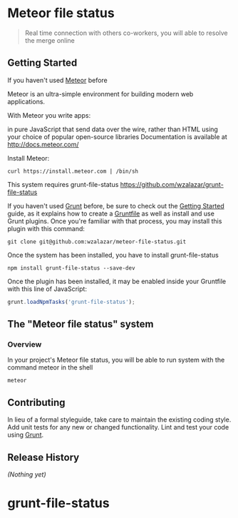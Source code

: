 # Meteor file status

> Real time connection with others co-workers, you will able to resolve the merge online

## Getting Started


If you haven't used [Meteor](https://www.meteor.com/) before

Meteor is an ultra-simple environment for building modern web applications.

With Meteor you write apps:

in pure JavaScript
that send data over the wire, rather than HTML
using your choice of popular open-source libraries
Documentation is available at http://docs.meteor.com/

Install Meteor:

```shell
curl https://install.meteor.com | /bin/sh
```
This system requires grunt-file-status https://github.com/wzalazar/grunt-file-status

If you haven't used [Grunt](http://gruntjs.com/) before, be sure to check out the [Getting Started](http://gruntjs.com/getting-started) guide, as it explains how to create a [Gruntfile](http://gruntjs.com/sample-gruntfile) as well as install and use Grunt plugins. Once you're familiar with that process, you may install this plugin with this command:

```shell
git clone git@github.com:wzalazar/meteor-file-status.git
```

Once the system has been installed, you have to install grunt-file-status

```shell
npm install grunt-file-status --save-dev
```

Once the plugin has been installed, it may be enabled inside your Gruntfile with this line of JavaScript:

```js
grunt.loadNpmTasks('grunt-file-status');
```

## The "Meteor file status" system

### Overview
In your project's Meteor file status, you will be able to run system with the command meteor in the shell

```shell
meteor
```

## Contributing
In lieu of a formal styleguide, take care to maintain the existing coding style. Add unit tests for any new or changed functionality. Lint and test your code using [Grunt](http://gruntjs.com/).

## Release History
_(Nothing yet)_
# grunt-file-status
